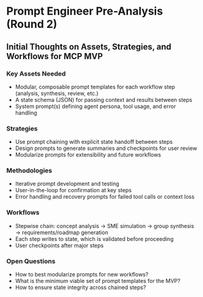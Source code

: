 # Prompt Engineer Pre-Analysis (Round 2)

## Initial Thoughts on Assets, Strategies, and Workflows for MCP MVP

### Key Assets Needed
- Modular, composable prompt templates for each workflow step (analysis, synthesis, review, etc.)
- A state schema (JSON) for passing context and results between steps
- System prompt(s) defining agent persona, tool usage, and error handling

### Strategies
- Use prompt chaining with explicit state handoff between steps
- Design prompts to generate summaries and checkpoints for user review
- Modularize prompts for extensibility and future workflows

### Methodologies
- Iterative prompt development and testing
- User-in-the-loop for confirmation at key steps
- Error handling and recovery prompts for failed tool calls or context loss

### Workflows
- Stepwise chain: concept analysis → SME simulation → group synthesis → requirements/roadmap generation
- Each step writes to state, which is validated before proceeding
- User checkpoints after major steps

### Open Questions
- How to best modularize prompts for new workflows?
- What is the minimum viable set of prompt templates for the MVP?
- How to ensure state integrity across chained steps? 
